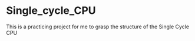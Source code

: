 # Single_cycle_CPU
This is a practicing project for me to grasp the structure of the Single Cycle CPU
